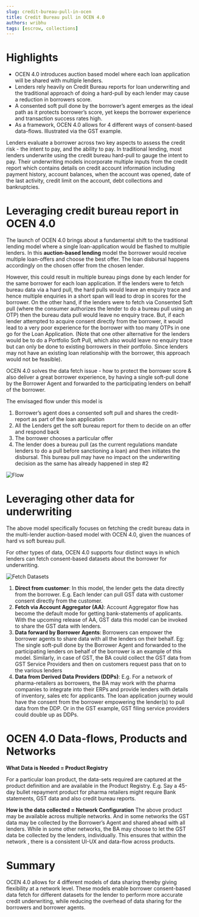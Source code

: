 ```yaml
---
slug: credit-bureau-pull-in-ocen
title: Credit Bureau pull in OCEN 4.0
authors: wribhu
tags: [escrow, collections]
---
```


# Highlights

* OCEN 4.0 introduces auction based model where each loan application will be shared with multiple lenders. 
* Lenders rely heavily on Credit Bureau reports for loan underwriting and the traditional approach of doing a hard-pull by each lender may cause a reduction in borrowers score. 
* A consented soft pull done by the borrower’s agent emerges as the ideal path as it protects borrower’s score, yet keeps the borrower experience and transaction success rates high. 
* As a framework, OCEN 4.0 allows for 4 different ways of consent-based data-flows. Illustrated via the GST example.

<!--truncate-->

Lenders evaluate a borrower across two key aspects to assess the credit risk - the intent to pay, and the ability to pay. In traditional lending, most lenders underwrite using the credit bureau hard-pull to gauge the intent to pay.  Their underwriting models incorporate multiple inputs from the credit report which contains details on credit account information including payment history, account balances, when the account was opened, date of the last activity, credit limit on the account, debt collections and bankruptcies.

# Leveraging credit bureau report in OCEN 4.0

The launch of OCEN 4.0 brings about a fundamental shift to the traditional lending model where a single loan-application would be flashed to multiple lenders. In this **auction-based lending** model the borrower would receive multiple loan-offers and choose the best offer. The loan disbursal happens accordingly on the chosen offer from the chosen lender.

However, this could result in multiple bureau pings done by each lender for the same borrower  for each loan application. If the lenders were to fetch bureau data via a hard pull, the hard pulls would leave an enquiry trace and hence multiple enquiries in a short span will lead to drop in scores for the borrower. On the other hand, if the lenders were to fetch via Consented Soft pull (where the consumer authorizes the lender to do a bureau pull using an OTP) then the bureau data pull would leave no enquiry trace. But, if each lender attempted to acquire consent directly from the borrower, it would lead to a very poor experience for the borrower with too many OTPs in one go for the Loan Application. (Note that one other alternative for the lenders would be to do a Portfolio Soft Pull, which also would leave no enquiry trace but can only be done to existing borrowers in their portfolio. Since lenders may not have an existing loan relationship with the borrower, this approach would not be feasible). 

OCEN 4.0 solves the data fetch issue - how to protect the borrower score & also deliver a great borrower experience, by having a single soft-pull done by the Borrower Agent and forwarded to the participating lenders on behalf of the borrower.

The envisaged flow under this model is 
1. Borrower’s agent does a consented soft pull and shares the credit-report as part of the loan application
2. All the Lenders get the soft bureau report for them to decide on an offer and respond back
3. The borrower chooses a particular offer
4. The lender does a bureau pull (as the current regulations mandate lenders to do a pull before sanctioning a loan) and then initiates the disbursal. This bureau pull may have no impact on the underwriting decision as the same has already happened in step #2

![Flow](./bureau_pull.png)

# Leveraging other data for underwriting
The above model specifically focuses on fetching the credit bureau data in the multi-lender auction-based model with OCEN 4.0, given the nuances of hard vs soft bureau pull. 

For other types of data, OCEN 4.0 supports four distinct ways in which lenders can fetch consent-based datasets about the borrower for underwriting. 

![Fetch Datasets](./fetch_datasets.png)

1. **Direct from customer**: In this model, the lender gets the data directly from the borrower. E.g. Each lender can pull GST data with customer consent directly from the customer.
2. **Fetch via Account Aggregator (AA)**: Account Aggregator flow has become the default mode for getting bank-statements of applicants. With the upcoming release of AA,  GST data this model can be invoked to share the GST data with lenders.
3. **Data forward by Borrower Agents**: Borrowers can empower the borrower agents to share data with all the lenders on their behalf. Eg: The single soft-pull done by the Borrower Agent and forwarded to the participating lenders on behalf of the borrower is an example of this model. Similarly, in case of GST, the BA could collect the GST data from GST Service Providers and then on customers request pass that on to the various lenders
4. **Data from Derived Data Providers (DDPs)**: E.g. For a network of pharma-retailers as borrowers, the BA may work with the pharma companies to integrate into their ERPs and provide lenders with details of inventory, sales etc for applicants. The loan application journey would have the consent from the borrower empowering the lender(s) to pull data from the DDP.  Or in the GST example, GST filing service providers could double up as DDPs.

# OCEN 4.0 Data-flows, Products and Networks 

**What Data is Needed = Product Registry**

For a particular loan product, the data-sets required are captured at the product definition and are available in the Product Registry. E.g. Say a 45-day bullet repayment product for pharma retailers might require Bank statements, GST data and also credit bureau reports.

**How is the data collected = Network Configuration**
The above product may be available across multiple networks. And in some networks the GST data may be collected by the Borrower’s Agent and shared ahead with all lenders. While in some other networks, the BA may choose to let the GST data be collected by the lenders, individually.
This ensures that within the network , there is a consistent UI-UX and data-flow across products.

# Summary
OCEN 4.0 allows for 4 different models of data sharing thereby giving flexibility at a network level. These models enable borrower consent-based data fetch for different datasets for the lender to perform more accurate credit underwriting, while reducing the overhead of data sharing for the borrowers and borrower agents.
